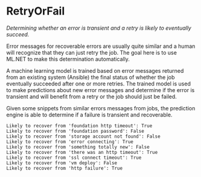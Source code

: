 RetryOrFail
===========

_Determining whether an error is transient and a retry is likely to eventually succeed._

Error messages for recoverable errors are usually quite similar and a human will recognize that they can just retry the job. The goal here is to use ML.NET to make this determination automatically.

A machine learning model is trained based on error messages returned from an existing system (Ansible) the final status of whether the job eventually succeeded after one or more retries. The trained model is used to make predictions about new error messages and determine if the error is transient and will benefit from a retry or the job should just be failed.

Given some snippets from similar errors messages from jobs, the prediction engine is able to determine if a failure is transient and recoverable.

```
Likely to recover from 'foundation http timeout': True
Likely to recover from 'foundation password': False
Likely to recover from 'storage account not found': False
Likely to recover from 'error connecting': True
Likely to recover from 'something totally new': False
Likely to recover from 'there was an http timeout': True
Likely to recover from 'ssl connect timeout': True
Likely to recover from 'vm deploy': False
Likely to recover from 'http failure': True
```

